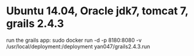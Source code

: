 # Ubuntu 14.04, Oracle jdk7, tomcat 7, grails 2.4.3

run the grails app:
sudo docker run -d -p 8180:8080 -v /usr/local/deployment:/deployment yan047/grails2.4.3.run

